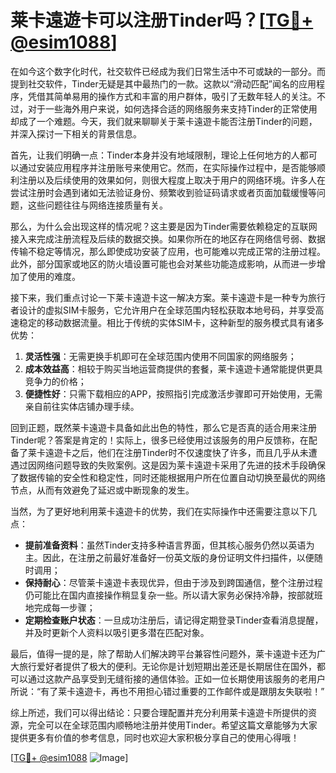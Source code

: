 # 莱卡遠遊卡可以注册Tinder吗？[[TG💪+ @esim1088](https://t.me/s/esim1088)]

在如今这个数字化时代，社交软件已经成为我们日常生活中不可或缺的一部分。而提到社交软件，Tinder无疑是其中最热门的一款。这款以“滑动匹配”闻名的应用程序，凭借其简单易用的操作方式和丰富的用户群体，吸引了无数年轻人的关注。不过，对于一些海外用户来说，如何选择合适的网络服务来支持Tinder的正常使用却成了一个难题。今天，我们就来聊聊关于莱卡遠遊卡能否注册Tinder的问题，并深入探讨一下相关的背景信息。

首先，让我们明确一点：Tinder本身并没有地域限制，理论上任何地方的人都可以通过安装应用程序并注册账号来使用它。然而，在实际操作过程中，是否能够顺利注册以及后续使用的效果如何，则很大程度上取决于用户的网络环境。许多人在尝试注册时会遇到诸如无法验证身份、频繁收到验证码请求或者页面加载缓慢等问题，这些问题往往与网络连接质量有关。

那么，为什么会出现这样的情况呢？这主要是因为Tinder需要依赖稳定的互联网接入来完成注册流程及后续的数据交换。如果你所在的地区存在网络信号弱、数据传输不稳定等情况，那么即使成功安装了应用，也可能难以完成正常的注册过程。此外，部分国家或地区的防火墙设置可能也会对某些功能造成影响，从而进一步增加了使用的难度。

接下来，我们重点讨论一下莱卡遠遊卡这一解决方案。莱卡遠遊卡是一种专为旅行者设计的虚拟SIM卡服务，它允许用户在全球范围内轻松获取本地号码，并享受高速稳定的移动数据流量。相比于传统的实体SIM卡，这种新型的服务模式具有诸多优势：

1. **灵活性强**：无需更换手机即可在全球范围内使用不同国家的网络服务；
2. **成本效益高**：相较于购买当地运营商提供的套餐，莱卡遠遊卡通常能提供更具竞争力的价格；
3. **便捷性好**：只需下载相应的APP，按照指引完成激活步骤即可开始使用，无需亲自前往实体店铺办理手续。

回到正题，既然莱卡遠遊卡具备如此出色的特性，那么它是否真的适合用来注册Tinder呢？答案是肯定的！实际上，很多已经使用过该服务的用户反馈称，在配备了莱卡遠遊卡之后，他们在注册Tinder时不仅速度快了许多，而且几乎从未遭遇过因网络问题导致的失败案例。这是因为莱卡遠遊卡采用了先进的技术手段确保了数据传输的安全性和稳定性，同时还能根据用户所在位置自动切换至最优的网络节点，从而有效避免了延迟或中断现象的发生。

当然，为了更好地利用莱卡遠遊卡的优势，我们在实际操作中还需要注意以下几点：

- **提前准备资料**：虽然Tinder支持多种语言界面，但其核心服务仍然以英语为主。因此，在注册之前最好准备好一份英文版的身份证明文件扫描件，以便随时调用；
- **保持耐心**：尽管莱卡遠遊卡表现优异，但由于涉及到跨国通信，整个注册过程仍可能比在国内直接操作稍显复杂一些。所以请大家务必保持冷静，按部就班地完成每一步骤；
- **定期检查账户状态**：一旦成功注册后，请记得定期登录Tinder查看消息提醒，并及时更新个人资料以吸引更多潜在匹配对象。

最后，值得一提的是，除了帮助人们解决跨平台兼容性问题外，莱卡遠遊卡还为广大旅行爱好者提供了极大的便利。无论你是计划短期出差还是长期居住在国外，都可以通过这款产品享受到无缝衔接的通信体验。正如一位长期使用该服务的老用户所说：“有了莱卡遠遊卡，再也不用担心错过重要的工作邮件或是跟朋友失联啦！”

综上所述，我们可以得出结论：只要合理配置并充分利用莱卡遠遊卡所提供的资源，完全可以在全球范围内顺畅地注册并使用Tinder。希望这篇文章能够为大家提供更多有价值的参考信息，同时也欢迎大家积极分享自己的使用心得哦！

[[TG💪+ @esim1088](https://t.me/s/esim1088) ![Image](https://i.postimg.cc/4NQfJmqS/Snipaste-2025-05-13-00-14-12.png)]